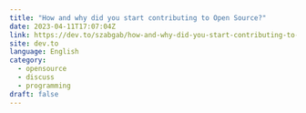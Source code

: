 ```yaml
---
title: "How and why did you start contributing to Open Source?"
date: 2023-04-11T17:07:04Z
link: https://dev.to/szabgab/how-and-why-did-you-start-contributing-to-open-source-46j2?utm_medium=RSS&utm_source=news.12bit.vn
site: dev.to
language: English
category:
  - opensource
  - discuss
  - programming
draft: false
---
```

